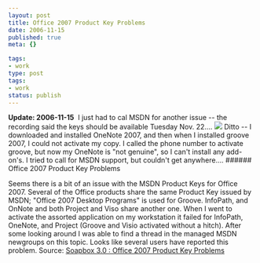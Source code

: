 ```yaml
---
layout: post
title: Office 2007 Product Key Problems
date: 2006-11-15
published: true
meta: {}

tags:
- work
type: post
tags:
- work
status: publish
---
```



**Update: 2006-11-15**  I just had to cal MSDN for another issue -- the recording said the keys should be available Tuesday Nov. 22.... [![](http://blog.andyeick.com/content/binary/WindowsLiveWriter/Soapbox3.0Office2007ProductKeyProblems_9533/office_thumb.png)](http://blog.andyeick.com/content/binary/WindowsLiveWriter/Soapbox3.0Office2007ProductKeyProblems_9533/office2.png) Ditto -- I downloaded and installed OneNote 2007, and then when I installed groove 2007, I could not activate my copy. I called the phone number to activate groove, but now my OneNote is "not genuine", so I can't install any add-on's. I tried to call for MSDN support, but couldn't get anywhere....  ###### Office 2007 Product Key Problems

 Seems there is a bit of an issue with the MSDN Product Keys for Office 2007.  Several of the Office products share the same Product Key issued by MSDN; "Office 2007 Desktop Programs" is used for Groove. InfoPath, and OnNote and both Project and Viso share another one.  When I went to activate the assorted application on my workstation it failed for InfoPath, OneNote, and Project (Groove and Visio activated without a hitch). After some looking around I was able to find a thread in the managed MSDN newgroups on this topic. Looks like several users have reported this problem.  Source: [Soapbox 3.0 : Office 2007 Product Key Problems](http://weblogs.asp.net/mlafleur/archive/2006/11/14/Office-2007-Product-Key-Problems.aspx)

